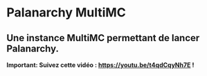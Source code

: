 # Palanarchy MultiMC
## Une instance MultiMC permettant de lancer Palanarchy.
**Important: Suivez cette vidéo : https://youtu.be/t4qdCqyNh7E !**
